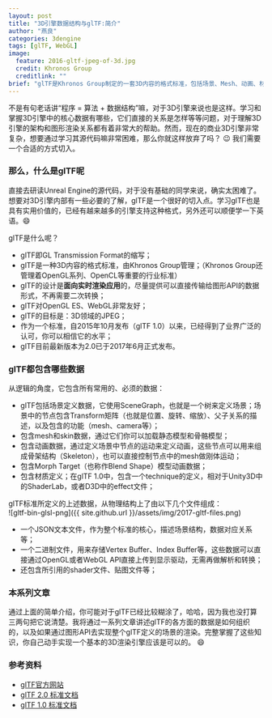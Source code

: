 ```yaml
---
layout: post
title: "3D引擎数据结构与glTF:简介"
author: "燕良"
categories: 3dengine
tags: [glTF, WebGL]
image:
  feature: 2016-gltf-jpeg-of-3d.jpg
  credit: Khronos Group
  creditlink: ""
brief: "glTF是Khronos Group制定的一套3D内容的格式标准，包括场景、Mesh、动画、材质等方面。通过学习它，可以对3D引擎中的核心数据结构有一个基础的的理解，对于深入掌握3D引擎技术有很大的帮助。"
---
```


不是有句老话讲“程序 = 算法 + 数据结构”嘛，对于3D引擎来说也是这样。学习和掌握3D引擎中的核心数据有哪些，它们直接的关系是怎样等等问题，对于理解3D引擎的架构和图形渲染关系都有着非常大的帮助。然而，现在的商业3D引擎非常复杂，想要通过学习其源代码嘛非常困难，那么你就这样放弃了吗？ :wink: 我们需要一个合适的方式切入。  
  
### 那么，什么是glTF呢  

直接去研读Unreal Engine的源代码，对于没有基础的同学来说，确实太困难了。想要对3D引擎内部有一些必要的了解，glTF是一个很好的切入点。学习glTF也是具有实用价值的，已经有越来越多的引擎支持这种格式，另外还可以顺便学一下英语。:smile:

glTF是什么呢？  
* glTF即GL Transmission Format的缩写；
* glTF是一种3D内容的格式标准，由Khronos Group管理；（Khronos Group还管理着OpenGL系列、OpenCL等重要的行业标准）
* glTF的设计是**面向实时渲染应用**的，尽量提供可以直接传输给图形API的数据形式，不再需要二次转换；
* glTF对OpenGL ES、WebGL非常友好；
* glTF的目标是：3D领域的JPEG；
* 作为一个标准，自2015年10月发布（glTF 1.0）以来，已经得到了业界广泛的认可，你可以相信它的水平；
* glTF目前最新版本为2.0已于2017年6月正式发布。

### glTF都包含哪些数据

从逻辑的角度，它包含所有常用的、必须的数据：
* glTF包括场景定义数据，它使用SceneGraph，也就是一个树来定义场景；场景中的节点包含Transform矩阵（也就是位置、旋转、缩放）、父子关系的描述，以及包含的功能（mesh、camera等）；
* 包含mesh和skin数据，通过它们你可以加载静态模型和骨骼模型；
* 包含动画数据，通过定义场景中节点的运动来定义动画，这些节点可以用来组成骨架结构（Skeleton），也可以直接控制节点中的mesh做刚体运动；
* 包含Morph Target（也称作Blend Shape）模型动画数据；
* 包含材质定义；在glTF 1.0中，包含一个technique的定义，相对于Unity3D中的ShaderLab，或者D3D中的effect文件；

glTF标准所定义的上述数据，从物理结构上了由以下几个文件组成：  
![gltf-bin-glsl-png]({{ site.github.url }}/assets/img/2017-gltf-files.png)  
* 一个JSON文本文件，作为整个标准的核心，描述场景结构，数据对应关系等；
* 一个二进制文件，用来存储Vertex Buffer、Index Buffer等，这些数据可以直接通过OpenGL或者WebGL API直接上传到显示驱动，无需再做解析和转换；
* 还包含所引用的shader文件、贴图文件等；
  
### 本系列文章

通过上面的简单介绍，你可能对于glTF已经比较糊涂了，哈哈，因为我也没打算三两句把它说清楚。我将通过一系列文章讲述glTF的各方面的数据是如何组织的，以及如果通过图形API去实现整个glTF定义的场景的渲染。完整掌握了这些知识，你自己动手实现一个基本的3D渲染引擎应该是可以的。 :smile: 

### 参考资料
* [glTF官方网站](https://www.khronos.org/gltf)
* [glTF 2.0 标准文档](https://github.com/KhronosGroup/glTF/blob/master/specification/2.0/README.md)
* [glTF 1.0 标准文档](https://github.com/KhronosGroup/glTF/blob/master/specification/1.0/README.md)
